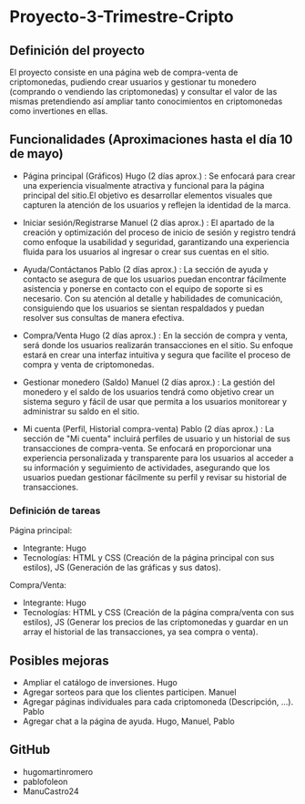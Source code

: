 # Proyecto-3-Trimestre-Cripto

## Definición del proyecto
El proyecto consiste en una página web de compra-venta de criptomonedas, pudiendo crear usuarios y gestionar tu monedero (comprando o vendiendo las criptomonedas) y consultar el valor de las mismas pretendiendo así ampliar tanto conocimientos en criptomonedas como invertiones en ellas.

## Funcionalidades (Aproximaciones hasta el día 10 de mayo)
- Página principal (Gráficos) Hugo (2 días aprox.) : Se enfocará para crear una experiencia visualmente atractiva y funcional para la página principal del sitio.El objetivo es desarrollar elementos visuales que capturen la atención de los usuarios y reflejen la identidad de la marca.

- Iniciar sesión/Registrarse Manuel (2 días aprox.) : El apartado de la creación y optimización del proceso de inicio de sesión y registro tendrá como enfoque la usabilidad y seguridad, garantizando una experiencia fluida para los usuarios al ingresar o crear sus cuentas en el sitio.

- Ayuda/Contáctanos Pablo (2 días aprox.) : La sección de ayuda y contacto se asegura de que los usuarios puedan encontrar fácilmente asistencia y ponerse en contacto con el equipo de soporte si es necesario. Con su atención al detalle y habilidades de comunicación, consiguiendo que los usuarios se sientan respaldados y puedan resolver sus consultas de manera efectiva.
  
- Compra/Venta Hugo (2 días aprox.) : En la sección de compra y venta, será donde los usuarios realizarán transacciones en el sitio. Su enfoque estará en crear una interfaz intuitiva y segura que facilite el proceso de compra y venta de criptomonedas. 
  
- Gestionar monedero (Saldo) Manuel (2 días aprox.) : La gestión del monedero y el saldo de los usuarios tendrá como objetivo crear un sistema seguro y fácil de usar que permita a los usuarios monitorear y administrar su saldo en el sitio. 
  
- Mi cuenta (Perfil, Historial compra-venta) Pablo (2 días aprox.) : La sección de "Mi cuenta" incluirá perfiles de usuario y un historial de sus transacciones de compra-venta. Se enfocará en proporcionar una experiencia personalizada y transparente para los usuarios al acceder a su información y seguimiento de actividades, asegurando que los usuarios puedan gestionar fácilmente su perfil y revisar su historial de transacciones.

### Definición de tareas

Página principal:
  - Integrante: Hugo
  - Tecnologías: HTML y CSS (Creación de la página principal con sus estilos), JS (Generación de las gráficas y sus datos).

Compra/Venta:
  - Integrante: Hugo
  - Tecnologías: HTML y CSS (Creación de la página compra/venta con sus estilos), JS (Generar los precios de las criptomonedas y guardar en un array el historial de las transacciones, ya sea compra o venta).

## Posibles mejoras
- Ampliar el catálogo de inversiones. Hugo
- Agregar sorteos para que los clientes participen. Manuel
- Agregar páginas individuales para cada criptomoneda (Descripción, ...). Pablo
- Agregar chat a la página de ayuda. Hugo, Manuel, Pablo

## GitHub
- hugomartinromero
- pablofoleon
- ManuCastro24
